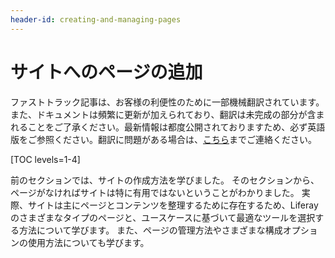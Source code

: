 ```yaml
---
header-id: creating-and-managing-pages
---
```


# サイトへのページの追加

<p class="alert alert-info"><span class="wysiwyg-color-blue120">ファストトラック記事は、お客様の利便性のために一部機械翻訳されています。また、ドキュメントは頻繁に更新が加えられており、翻訳は未完成の部分が含まれることをご了承ください。最新情報は都度公開されておりますため、必ず英語版をご参照ください。翻訳に問題がある場合は、<a href="mailto:support-content-jp@liferay.com">こちら</a>までご連絡ください。</span></p>

[TOC levels=1-4]

前のセクションでは、サイトの作成方法を学びました。 そのセクションから、ページがなければサイトは特に有用ではないということがわかりました。 実際、サイトは主にページとコンテンツを整理するために存在するため、Liferayのさまざまなタイプのページと、ユースケースに基づいて最適なツールを選択する方法について学びます。 また、ページの管理方法やさまざまな構成オプションの使用方法についても学びます。
